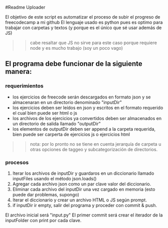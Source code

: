#Readme Uploader

El objetivo de este script es 
automatizar el proceso de subir el progreso
de freecodecamp a mi github
El lenguaje usado es python pues es optimo
para trabajar con carpetas y textos
(y porque es el único que sé usar además de JS)
>> cabe resaltar que JS no sirve para este caso porque requiere node y es mucho trabajo (soy un poco vago)

## El programa debe funcionar de la siguiente manera:
### requerimientos
- los ejercicios de freecode serán descargados
en formato json y se almacenaran en un directorio
denominado "inputDir"
- los ejercicios deben ser leídos en json y escritos en el formato requerido 
el cual bien puede ser html o js
- los archivos de los ejercicios ya convertidos deben ser almacenados en un directorio de salida llamado "outputDir"
- los elementos de outputDir deben ser append a la carpeta requerida, bien puede ser carperta de ejercicios js o ejercicios html
>> nota: por lo pronto no se tiene en cuenta jerarquía de carpeta u otras opciones de taggeo y subcategorización de directorios.
### procesos
1. Iterar los archivos de inputDir y guardaros en un diccionario llamado inputFiles usando el método json.loads()
2. Agregar cada archivo json como un par clave valor del diccionario.
3. Eliminar cada archivo del inputDir una vez cargado en memoria (esto puede dar problemas, supongo)
4. Iterar el diccionario y crear un archivo HTML o JS según prompt.
5. if inputDir ir empty, salir del programa y proceder con commit & push.

El archivo inicial será "input.py"
El primer commit será crear el iterador de la inputFolder con print por cada clave. 